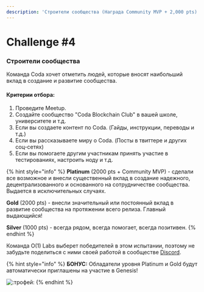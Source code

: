 ```yaml
---
description: 'Строители сообщества (Награда Community MVP + 2,000 pts)'
---
```


# Challenge \#4

### Строители сообщества

Команда Coda хочет отметить людей, которые вносят наибольший вклад в создание и развитие сообщества.

#### Критерии отбора:

1. Проведите Meetup.
2. Создайте сообщество "Coda Blockchain Club" в вашей школе, университете и т.д.
3. Если вы создаете контент по Coda. \(Гайды, инструкции, переводы и т.д.\)
4. Если вы рассказываете миру о Coda. \(Посты в твиттере и других соц-сетях\)
5. Если вы помогаете другим участникам принять участие в тестированиях, настроить ноду и т.д.

{% hint style="info" %}
**Platinum** \(2000 pts + Community MVP\) - сделали все возможное и внесли существенный вклад в создание надежного, децентрализованного и основанного на сотрудничестве сообщества. Выдается в исключительных случаях.

**Gold** \(2000 pts\) - внесли значительный или постоянный вклад в развитие сообщества на протяжении всего релиза. Главный выдающийся!

**Silver** \(1000 pts\) - всегда рядом, всегда помогает, всегда позитивен.
{% endhint %}

Команда O\(1\) Labs выберет победителей в этом испытании, поэтому не забудьте поделиться с ними своей работой в сообществе [Discord](http://bit.ly/GenesisDiscord).

{% hint style="info" %}
**БОНУС:** Обладатели уровня Platinum и Gold будут автоматически приглашены на участие в Genesis!

![:&#x442;&#x440;&#x43E;&#x444;&#x435;&#x439;:](https://sjc2.discourse-cdn.com/standard17/images/emoji/twitter/trophy.png?v=9)
{% endhint %}

